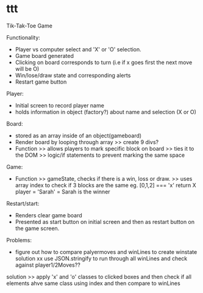 # ttt

Tik-Tak-Toe Game

Functionality:

- Player vs computer select and 'X' or 'O' selection.
- Game board generated
- Clicking on board corresponds to turn (i.e if x goes first the next move will be O)
- Win/lose/draw state and corresponding alerts
- Restart game button

Player:

- Initial screen to record player name
- holds information in object (factory?) about name and selection (X or O) 

Board:
- stored as an array inside of an object(gameboard)
- Render board by looping through array >> create 9 divs?
- Function >> allows players to mark specific block on board
           >> ties it to the DOM
           >> logic/if statements to prevent marking the same space

Game:
- Function >> gameState, checks if there is a win, loss or draw.
           >> uses array index to check if 3 blocks are the same eg. [0,1,2] === 'x' return X player = 'Sarah' = Sarah is the winner


Restart/start:

- Renders clear game board
- Presented as start button on initial screen and then as restart button on the game screen.


Problems:

- figure out how to compare palyermoves and winLines to create winstate
solution xx use JSON.stringify to run through all winLines and check against player1/2Moves??

solution >> apply 'x' and 'o' classes to clicked boxes and then check if all elements ahve same class using index and then compare to winLines